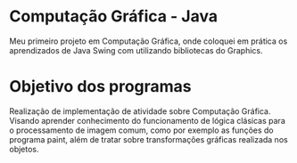 # Computação Gráfica - Java
Meu primeiro projeto em Computação Gráfica, onde coloquei em prática os aprendizados de Java Swing com utilizando bibliotecas do Graphics.

# Objetivo dos programas
Realização de implementação de atividade sobre Computação Gráfica. Visando aprender conhecimento do funcionamento de lógica clásicas para o processamento de imagem comum, como por exemplo as funções do programa paint, além de tratar sobre transformações gráficas realizada nos objetos.
